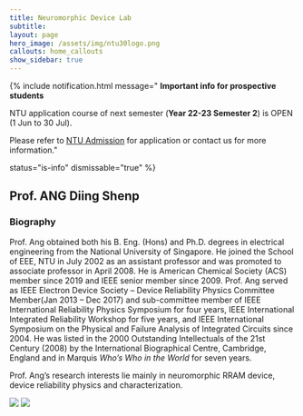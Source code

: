 ```yaml
---
title: Neuromorphic Device Lab
subtitle: 
layout: page
hero_image: /assets/img/ntu30logo.png
callouts: home_callouts
show_sidebar: true
---
```


{% include notification.html
message=" **Important info for prospective students**

NTU application course of next semester (**Year 22-23 Semester 2**) is OPEN (1 Jun to 30 Jul).

Please refer to [NTU Admission](https://www.ntu.edu.sg/admissions/graduate/radmissionguide) for application or contact us for more information."

status="is-info"
dismissable="true" %}

## Prof. ANG Diing Shenp

### Biography

 <p align = "justify"> 

Prof. Ang obtained both his B. Eng. (Hons) and Ph.D. degrees in electrical engineering from the National University of Singapore. He joined the School of EEE, NTU in July 2002 as an assistant professor and was promoted to associate professor in April 2008. He is American Chemical Society (ACS) member since 2019 and IEEE senior member since 2009. Prof. Ang served as IEEE Electron Device Society – Device Reliability Physics Committee Member(Jan 2013 – Dec 2017) and sub-committee member of IEEE International Reliability Physics Symposium for four years, IEEE International Integrated Reliability Workshop for five years, and IEEE International Symposium on the Physical and Failure Analysis of Integrated Circuits since 2004. He was listed in the 2000 Outstanding Intellectuals of the 21st Century (2008) by the International Biographical Centre, Cambridge, England and in Marquis *Who’s Who in the World* for seven years.

</p>

 <p align = "justify"> 

Prof. Ang’s research interests lie mainly in neuromorphic RRAM device, device reliability physics and characterization.

</p>

[![](https://www.rsc-cdn.org/pubs-core/2022.0.45/content/NewImages/orcid_16x16.png)](https://orcid.org/0000-0002-8139-1984)
[![](https://upload.wikimedia.org/wikipedia/commons/thumb/c/c7/Google_Scholar_logo.svg/32px-Google_Scholar_logo.svg.png)](https://scholar.google.co.kr/citations?user=vPrA2cMAAAAJ&hl=en&inst=10972715779114120479&oi=ao)